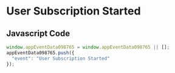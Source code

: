 # User Subscription Started

### 

## Javascript Code
```js
window.appEventData098765 = window.appEventData098765 || [];
appEventData098765.push({
  "event": "User Subscription Started"
});
```








